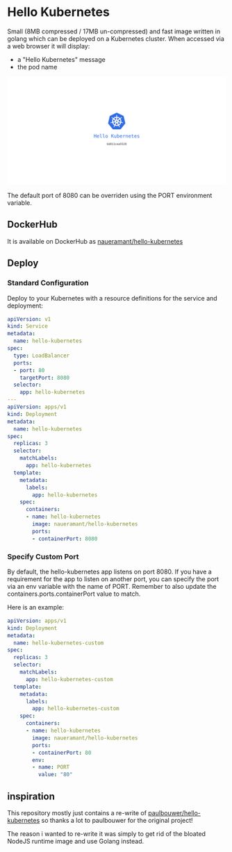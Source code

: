 # Hello Kubernetes

Small (8MB compressed / 17MB un-compressed) and fast image written in golang which can be deployed on a Kubernetes cluster. When accessed via a web browser it will display:

- a "Hello Kubernetes" message
- the pod name

![Screenshot](screenshot.png)

The default port of 8080 can be overriden using the PORT environment variable.

## DockerHub

It is available on DockerHub as [naueramant/hello-kubernetes](https://hub.docker.com/r/naueramant/hello-kubernetes)

## Deploy

### Standard Configuration

Deploy to your Kubernetes with a resource definitions for the service and deployment:

```yaml
apiVersion: v1
kind: Service
metadata:
  name: hello-kubernetes
spec:
  type: LoadBalancer
  ports:
  - port: 80
    targetPort: 8080
  selector:
    app: hello-kubernetes
---
apiVersion: apps/v1
kind: Deployment
metadata:
  name: hello-kubernetes
spec:
  replicas: 3
  selector:
    matchLabels:
      app: hello-kubernetes
  template:
    metadata:
      labels:
        app: hello-kubernetes
    spec:
      containers:
      - name: hello-kubernetes
        image: naueramant/hello-kubernetes
        ports:
        - containerPort: 8080
```

### Specify Custom Port

By default, the hello-kubernetes app listens on port 8080. If you have a requirement for the app to listen on another port, you can specify the port via an env variable with the name of PORT. Remember to also update the containers.ports.containerPort value to match.

Here is an example:

```yaml
apiVersion: apps/v1
kind: Deployment
metadata:
  name: hello-kubernetes-custom
spec:
  replicas: 3
  selector:
    matchLabels:
      app: hello-kubernetes-custom
  template:
    metadata:
      labels:
        app: hello-kubernetes-custom
    spec:
      containers:
      - name: hello-kubernetes
        image: naueramant/hello-kubernetes
        ports:
        - containerPort: 80
        env:
        - name: PORT
          value: "80"
```

## inspiration

This repository mostly just contains a re-write of [paulbouwer/hello-kubernetes](https://github.com/paulbouwer/hello-kubernetes) so thanks a lot to paulbouwer for the original project!

The reason i wanted to re-write it was simply to get rid of the bloated NodeJS runtime image and use Golang instead.
